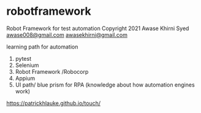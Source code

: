 # robotframework
Robot Framework for test automation
Copyright 2021 Awase Khirni Syed 
awase008@gmail.com awasekhirni@gmail.com 

learning path for automation 
1. pytest 
2. Selenium 
3. Robot Framework /Robocorp
4. Appium 
5. UI path/ blue prism for RPA (knowledge about how automation engines work)

https://patrickhlauke.github.io/touch/

